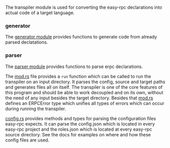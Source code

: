 The transpiler module is used for converting the easy-rpc declarations into actual code of a target language.

### generator
The [generator module](./generator/) provides functions to generate code from already parsed declatations.

### parser
The [parser module](./parser/) provides functions to parse erpc declarations.

The [mod.rs](./mod.rs) file provides a ``run`` function which can be called to run the transpiler on an input directory. It parses the config, source and target paths and generates files all on itself. The transpiler is one of the core features of this program and should be able to work decoupled and on its own, without the need of any input besides the target directory. Besides that [mod.rs](./mod.rs) defines an ERPCError type which unifies all types of errors which can occur during running the transpiler.

[config.rs](./mod.rs) provides methods and types for parsing the configuration files easy-rpc expects. It can parse the config.json which is located in every easy-rpc project and the roles.json which is located at every easy-rpc source directory. See the docs for examples on where and how these config files are used.